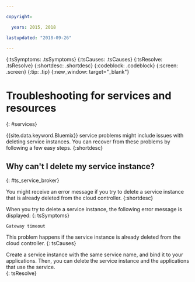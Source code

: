 ```yaml
---

copyright:

  years: 2015, 2018

lastupdated: "2018-09-26"

---
```



{:tsSymptoms: .tsSymptoms}
{:tsCauses: .tsCauses}
{:tsResolve: .tsResolve}
{:shortdesc: .shortdesc}
{:codeblock: .codeblock}
{:screen: .screen}
{:tip: .tip}
{:new_window: target="_blank"}


# Troubleshooting for services and resources
{: #services}

{{site.data.keyword.Bluemix}} service problems might include issues with deleting service instances. You can recover from these problems by following a few easy steps.
{:shortdesc}

## Why can't I delete my service instance?
{: #ts_service_broker}

You might receive an error message if you try to delete a service instance that is already deleted from the cloud controller.
{:shortdesc}

When you try to delete a service instance, the following error message is displayed:
{: tsSymptoms}

`Gateway timeout`

This problem happens if the service instance is already deleted from the cloud controller.
{: tsCauses}

Create a service instance with the same service name, and bind it to your applications. Then, you can delete the service instance and the applications that use the service.   
{: tsResolve}

